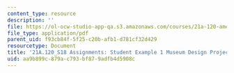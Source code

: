```yaml
---
content_type: resource
description: ''
file: https://ol-ocw-studio-app-qa.s3.amazonaws.com/courses/21a-120-american-dream-using-storytelling-to-explore-social-class-in-the-united-states-spring-2018/aa9b899c879ac793bf879adfb4d5908c_MIT21A_120S18_Exhibit_WriteUp1.pdf
file_type: application/pdf
parent_uid: f93cb84f-5f25-c20b-afb1-d781cf32d429
resourcetype: Document
title: '21A.120_S18 Assignments: Student Example 1 Museum Design Project Write-Up'
uid: aa9b899c-879a-c793-bf87-9adfb4d5908c
---
```


